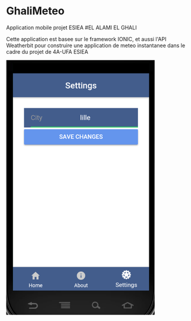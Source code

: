 # GhaliMeteo
Application mobile projet ESIEA #EL ALAMI EL GHALI 
  
 Cette application est basee sur le framework IONIC, et aussi l'API Weatherbit pour construire 
    une application de meteo instantanee dans le cadre du projet de 4A-UFA ESIEA 
    
![alt text](https://github.com/ghlilou97/GhaliMeteo/blob/master/andr1.PNG)
